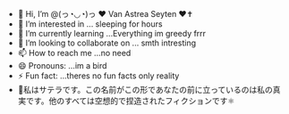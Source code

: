 - 👋 Hi, I’m @(っ◔◡◔)っ ♥ Van Astrea Seyten ♥✝️
- 👀 I’m interested in ... sleeping for hours
- 🌱 I’m currently learning ...Everything im greedy frrr
- 💞️ I’m looking to collaborate on ... smth intresting 
- 📫 How to reach me ...no need
- 😄 Pronouns: ...im a bird
- ⚡ Fun fact: ...theres no fun facts only reality
- 🎀私はサテラです。この名前がこの形であなたの前に立っているのは私の真実です。他のすべては空想的で捏造されたフィクションです⚛️

<!---
vh332-dev/vh332-dev is a ✨ special ✨ repository because its `README.md` (this file) appears on your GitHub profile.
You can click the Preview link to take a look at your changes.
--->
